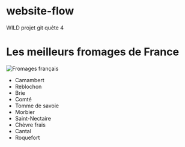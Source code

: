 # website-flow
WILD projet git quête 4 

# Les meilleurs fromages de France

![Fromages français](https://pbs.twimg.com/media/FBUa-ucXIAMRbHo?format=jpg&name=900x900)

- Camambert
- Reblochon
- Brie
- Comté
- Tomme de savoie
- Morbier
- Saint-Nectaire
- Chèvre frais
- Cantal
- Roquefort

